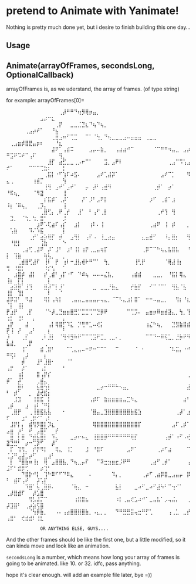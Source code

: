 # pretend to Animate with Yanimate! 

Nothing is pretty much done yet, but i desire to finish building this one day...

## Usage

## Animate(arrayOfFrames, secondsLong, OptionalCallback)

arrayOfFrames is, as we uderstand, the array of frames. (of type string)

for example:
arrayOfFrames[0]= 

⠀⠀⠀⠀⠀⠀⠀⠀⠀⠀⠀⠀⠀⠀⢀⡼⠛⠛⠙⢶⡻⢿⡶⣤⡀⠀⠀⠀⠀⠀⠀⠀⠀⠀⠀⠀⠀⠀⠀⠀⠀⠀⠀⠀⠀⠀⠀⠀⠀⠀⠀⠀⠀⠀⠀⠀⠀⠀⣠⡴⠒⣆⠀⠀⠀
⠀⠀⠀⠀⠀⠀⠀⠀⠀⠀⠀⠀⠀⢀⡟⠀⠀⣀⣀⣈⣙⣆⠙⢦⠙⢦⡀⠀⠀⠀⠀⠀⠀⠀⠀⠀⠀⠀⠀⠀⠀⠀⠀⠀⠀⠀⠀⠀⠀⠀⠀⠀⠀⠀⢀⣠⡴⠞⠁⠀⠀⠘⣦⠀⠀
⠀⠀⠀⠀⠀⠀⠀⠀⠀⠀⠀⠀⢀⣿⣠⠶⠋⢉⣉⠀⠀⠉⠁⠈⢳⡀⠙⢦⣀⣀⣀⣠⠤⣤⣤⣤⠀⢀⣀⣀⠀⠀⠀⠀⠀⠀⠀⠀⠀⠀⢀⣠⣶⡾⣿⣟⣤⡶⠆⠀⠀⠀⠘⣆⠀
⠀⠀⠀⠀⠀⠀⠀⠀⠀⠀⠀⠀⣼⠟⠁⢠⣾⠭⠀⠀⠀⠀⣠⡤⠤⣷⡀⠀⠀⢠⣴⣴⠚⠉⠀⠀⠀⠀⠀⠈⠉⠛⠛⠲⣤⣀⠀⣠⡴⠛⣩⠟⠩⠞⠉⢠⠏⠀⠀⠀⠀⠀⠀⢻⡀
⠀⠀⠀⠀⠀⠀⠀⠀⠀⠀⠀⣸⡏⠀⣴⣋⣀⣀⢀⡠⠖⠉⠁⠀⠀⠀⣩⡀⣠⠟⠇⠀⠀⠀⠀⠀⠀⠀⠀⠀⠀⠀⠀⢀⣠⠉⠩⢡⣠⠞⠁⠀⠀⠀⠀⠉⠉⠉⢉⣷⠆⠀⠀⠀⡇
⠀⠀⠀⠀⠀⠀⠀⠀⠀⠀⢀⣯⡇⠐⠋⢱⠏⠴⣫⠄⠀⠀⠀⠀⣠⠞⢁⣼⡽⠁⠀⠀⠀⠀⠀⠀⠀⠀⠀⠀⠀⣠⠞⠉⡁⠀⠀⠀⠻⣄⢀⠀⠀⠀⠀⠀⢰⣾⡉⠀⠀⠀⠀⠀⢳
⠀⠀⠀⠀⠀⠀⠀⠀⠀⠀⢸⢻⠀⣠⠞⠁⣠⠞⠁⠀⠀⡤⠀⡼⠃⢠⣾⠻⠀⠀⠀⠀⠀⠀⠀⠀⠀⠀⠀⢀⡾⠁⠀⡴⠁⠀⠀⠀⠀⠘⠯⢦⡀⠀⠀⠀⠈⠻⣽⠀⠀⠀⠀⠀⢸
⠀⠀⠀⠀⠀⠀⠀⠀⠀⠀⡎⣯⡾⠁⢀⡼⠁⠀⠀⠀⡜⠁⡸⠃⣠⠟⡇⠀⠀⠀⠀⠀⠀⠀⠀⠀⠀⠀⡰⠋⠀⢀⣾⠁⣰⠀⠀⠀⠀⠸⡆⠈⠿⢦⡀⠀⠀⢀⡹⡄⠀⠀⠀⠀⢸
⠀⠀⠀⠀⠀⠀⠀⠀⠀⢀⣿⢋⡄⢀⠟⢀⡞⠀⠀⣸⠁⠀⠃⢠⠋⢀⡇⠀⠀⠀⠀⠀⠀⠀⠀⠀⠀⠀⠀⠀⢀⠞⢹⠀⢻⠀⠀⠀⠀⠀⣹⡀⠀⠈⢳⡀⢳⡀⣿⠃⠀⠀⠀⠀⡸
⠀⠀⠀⠀⠀⠀⠀⠀⣰⠟⠡⢏⣴⠏⢠⡎⠀⠀⣰⡇⠀⠀⢰⠇⠄⢸⠀⠀⠀⠀⠀⠀⠀⠀⠀⠀⠀⠀⢀⣴⠟⠀⢸⠀⡾⠀⠀⠀⡀⠀⢡⣷⠀⠀⠀⠹⠌⠱⣯⠀⠀⠀⠀⠀⡇
⠀⠀⠀⠀⠀⠀⢀⡞⠁⣴⡵⢿⡏⠀⡾⠀⠀⣠⢻⡇⠀⢠⠏⠠⠀⢸⣀⣴⣤⠀⠀⠀⠀⠀⠀⠀⣄⣤⣾⠋⠀⠀⠸⡄⣿⡆⠀⠀⢻⠀⠘⣟⡇⠀⠀⠀⠀⠀⢨⣷⠀⠀⠀⠀⠑
⠀⠀⠀⠀⢀⣴⢋⢀⣼⠟⠀⡼⠁⣸⠃⠀⣰⠃⢸⡇⢰⡟⢀⣀⣤⢶⡏⠀⠀⠀⠀⠀⠀⠀⠀⠀⢀⡿⠉⠉⠓⢦⣄⣧⣿⣧⠀⠀⠘⡇⠀⢹⣷⠀⠀⠀⠀⠀⠀⢷⢧⡀⠀⠀⡀
⠀⠀⠀⢀⣾⣿⢋⣼⠏⠀⢸⠇⠀⡟⠀⢰⠇⠒⣸⣧⢾⠗⠛⠉⠁⠀⢳⡀⠀⠀⠀⠀⠀⠀⢸⢃⡟⠀⠀⠀⠀⠀⠈⢿⣼⢸⡆⠀⠀⢻⠀⠸⣿⡇⠀⠀⠀⠀⠀⠸⡎⢣⠀⠀⠁
⠀⠀⣰⣿⡾⠀⣼⡇⠀⠀⡞⢀⣾⠃⢠⡏⠐⠋⠀⠙⠾⢦⠀⠤⠤⠤⣌⣧⡀⠀⠀⠀⠀⢠⣾⣾⠀⠀⠀⣀⣀⡀⠀⠘⣯⡇⢿⣄⠀⢸⡆⠀⡏⡇⠀⠀⠀⠀⠀⠀⡇⠀⠀⠁⠀
⠀⣴⣽⡿⠁⣸⢹⠀⠀⠀⣿⡼⠉⡇⡸⠁⠀⠀⠀⠀⠀⠀⠀⣀⠀⣀⣀⡘⣷⣄⠀⠀⠀⡞⣷⡏⠀⠀⠊⠉⠈⠉⠁⠀⢻⣧⠈⣧⠀⢸⡇⠀⢹⡇⠀⠀⠀⠀⠀⠀⠇⠀⠀⠈⠀
⣼⡿⣽⠃⠀⠻⣼⠀⠀⠀⢿⡇⢠⢷⡇⠀⠀⢀⣤⣤⣀⣤⣤⣤⡤⢤⣄⡀⠈⠉⠣⣄⣰⡇⣿⠁⠀⠒⠒⠤⣤⣀⡀⠀⠀⢻⡆⠘⣆⠈⡇⠀⢸⡇⠀⠀⠀⠀⠀⠀⠀⠀⠀⠀⠀
⡟⣰⡟⠀⠀⢀⡏⠀⠀⠀⠈⠑⡼⣀⣙⣶⣶⣿⣛⡉⣉⣉⢉⠉⣙⡿⠟⠀⠀⠀⠀⠀⠉⢉⡩⠄⠀⣤⣶⡶⠿⣶⣾⣽⣄⡀⢳⡀⢹⢰⡇⠀⢸⠇⠀⠀⡄⠀⠀⠀⠀⠀⠀⠀⡄
⢠⡟⠀⠀⠀⣼⠀⠀⠀⠀⠀⢠⡇⢿⣿⡋⠹⣅⠀⡙⢛⠛⣁⠤⢞⡅⠀⠀⠀⠀⠀⠀⠀⠀⠀⠀⠀⢰⣌⠓⢦⡀⠀⠀⣙⣻⣷⣿⣾⡟⢸⠀⡜⠀⠀⣠⠃⠀⠀⠀⡆⠀⠀⠀⠃
⡸⠀⠀⠀⢀⡏⠀⠀⠀⢀⠇⣸⡇⠀⠈⢻⠺⣻⠷⠟⠉⠉⢉⣩⠟⣉⡀⢀⣀⠄⡀⠀⠀⠀⠀⠀⠀⠉⠉⠙⠒⠿⢯⣁⡀⣘⡷⠟⠻⣧⣼⡀⠀⠀⢀⡟⠀⠀⠀⢀⠀⠀⠀⠀⠀
⠀⠀⠀⠀⢸⠁⠀⠀⠀⣾⢀⣿⠃⠀⠀⠀⠉⢁⣄⣤⠤⠒⠟⠒⠉⠉⠁⠀⠀⠉⠀⠀⠀⠀⠈⠀⠂⠀⠀⠀⠀⠀⠀⠈⠧⣭⡄⠐⠚⠛⢫⠇⠀⢀⡼⠀⠀⠀⠀⡆⠀⠀⠀⠀⠀
⠀⠀⠀⠀⡾⠀⠀⠀⣸⠃⣸⣿⠂⠀⠀⠀⠈⠁⠀⠀⠀⠀⠀⠀⠀⠀⠀⠀⠀⠀⠀⠀⠀⠀⠀⠀⠀⠀⠀⠀⠀⠀⠀⠀⠀⠀⠀⠀⠀⢠⡟⠀⠀⡼⠁⠀⠀⠀⢠⡇⠀⠀⠀⠀⠃
⠀⠀⠀⢰⡇⠀⠀⠀⣿⢠⡟⡎⠀⠀⠀⠀⠀⠀⠀⠀⠀⠀⠀⠀⠀⠀⠀⠀⠀⠀⠀⠀⠀⠀⠀⠀⠀⠀⠀⠀⠀⠀⠀⠀⠀⠀⠀⠀⢀⡾⠁⠀⡼⠁⠀⠀⠀⢀⣾⣄⠀⠀⠀⠀⠀
⠀⠀⠀⣿⠇⠀⠀⠀⣧⣿⢳⡇⠀⠀⠀⠀⠀⠀⠀⠀⠀⠀⠀⠀⣀⡴⠒⠛⠛⠓⠢⣤⡀⠀⠀⠀⠀⠀⠀⠀⠀⠀⠀⠀⠀⠀⠀⠀⣼⠃⠀⡾⠁⠀⠀⡀⠀⣼⢞⣯⡆⠀⠀⠀⠀
⠀⠀⣸⣹⠀⠀⠀⢸⣿⣯⠀⡇⠀⠀⠀⠀⠀⠀⠀⠀⠀⠀⢠⡾⠏⠀⣷⣶⣶⣶⣶⣤⣉⠳⣄⠀⠀⠀⠀⠀⠀⠀⠀⠀⠀⠀⠀⣴⠃⢀⡾⠀⠀⠀⣰⠀⢰⠇⠈⠛⡇⠀⠀⠀⠀
⠀⢀⣿⡟⠀⠀⢀⢸⣿⣯⣧⣧⠀⠀⠀⠂⠀⠀⠀⠀⠀⠀⠈⣿⣤⣀⣹⣿⣿⣿⣿⣿⣿⣷⣯⣱⠀⠀⠀⠀⠀⠀⠀⠀⠀⢀⡼⠁⣰⠏⠀⠀⠀⣰⠃⢀⡿⠊⠁⢠⠇⠀⢀⠀⠀
⠀⣸⡟⡇⡄⠀⣾⢻⡻⣿⡇⡹⣆⠀⠀⠀⠀⠀⠀⠀⠀⠀⠀⢿⣿⣿⣿⣿⣿⣿⣿⣿⣿⣿⣿⡏⠀⠀⠀⠀⠀⠀⠀⠀⣠⠏⢀⡾⠁⣠⣶⠀⡰⠃⠀⠞⠀⣠⣿⠏⠀⠀⡞⠀⠀
⠀⣿⠀⡇⣿⠀⠙⣾⣧⣿⡇⠀⠹⣄⠀⠀⠀⣀⡴⠖⠦⣄⠀⢸⣿⣿⡿⠛⠛⠛⠛⠛⠛⢿⡏⠀⠀⠀⠀⠀⠀⠀⢠⡾⠁⠰⠋⠠⢞⣽⣙⣛⠃⠀⡴⠒⢉⡽⠋⠀⠀⡼⠁⠀⠀
⠀⡏⠀⢹⢻⡀⠀⡞⡟⠻⡇⠀⠀⢿⣄⠀⢸⡁⠀⠀⠀⣸⠀⠘⣿⠏⠀⠀⠀⠀⠀⠀⣠⠟⠁⠀⠀⠀⠀⠀⢀⡴⠋⣴⠀⠀⠀⠀⠉⢈⣨⠛⣠⣼⣁⡴⠋⠀⠀⣀⣰⠃⠀⠀⠀
⠀⡇⠀⠘⣿⣷⠶⢸⡆⠀⢿⠀⣠⣿⣿⣧⡀⠙⢦⣀⡤⠏⠀⠀⠉⠽⣒⣲⣶⣖⡨⠟⠛⠀⠀⠀⠀⠀⢀⣴⠋⢀⡾⠁⠀⠀⠀⠀⢠⣨⠏⠃⣾⡿⢋⠀⠀⠀⡴⢹⠃⠀⠀⠀⠀
⠀⠀⠀⠀⠙⣿⡗⠚⡇⠀⢹⠓⠿⠋⠋⠙⠿⣄⠀⠀⠀⠀⠄⠀⠀⠀⠀⠀⠹⡄⡀⠀⠀⠀⠀⠀⢀⡴⠋⢀⣴⡿⣿⣀⣠⣤⡤⠀⡿⠃⠀⣾⠏⢠⠞⠀⠀⡼⢡⡏⠀⠀⠀⠀⠀
⠀⠀⠀⠀⠀⠹⣿⠁⢧⢀⣿⡿⠄⠀⠀⠀⠀⠈⢷⣄⠀⠒⠀⠀⠀⠀⠀⠀⠀⣧⡇⠀⠀⠀⣀⠴⠋⣀⠴⠋⣼⠳⠃⠉⢲⠊⠁⠀⠀⢀⡼⣿⣾⠏⠀⠀⡼⣡⣿⠀⠀⠀⠀⠀⠀
⠀⠀⠀⠀⠀⠀⢻⣣⣼⡍⠉⠀⠀⠀⠀⠀⠀⠀⢰⣿⣿⣦⠀⠀⠀⠀⠀⠀⠀⠰⡇⢀⣤⢞⣡⠴⠚⠁⣀⣤⣧⠁⡠⢤⣬⡄⠀⠀⢀⡼⣹⣿⠃⠀⢀⡴⣵⢫⣿⠀⠀⠀⠀⠀⠀
⠀⠀⠀⠀⠀⠀⠈⢳⡿⣷⡀⠀⠀⠠⠄⢠⣴⣿⣿⣿⣿⣷⡀⠠⣄⡀⡀⠀⠀⠙⠛⣛⣛⣭⢤⣒⠛⡋⢁⠀⠀⠀⠀⢠⢀⣁⠀⣀⡞⢠⣿⠃⠀⢞⣾⣾⠇⢸⣇⠀⠀⠀⠀⠀⠀
                  
                 OR ANYTHING ELSE, GUYS....

And the other frames should be like the first one, but a little modified, so it can kinda move and look like an animation.

`secondsLong` is a number, which means how long your array of frames is going to be animated. like 10. or 32. idfc, pass anything.

hope it's clear enough. will add an example file later, bye =))

